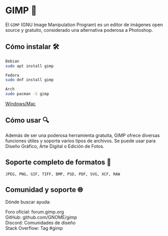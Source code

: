 # GIMP 🎨

El ```GIMP``` (GNU Image Manipulation Program) es un editor de imágenes open source y gratuito, considerado una alternativa poderosa a Photoshop.

## Cómo instalar 🛠

```bash
Debian
sudo apt install gimp
```
```bash
Fedora
sudo dnf install gimp
```
```bash
Arch
sudo pacman -S gimp
```
<a href="https://www.gimp.org/downloads/">Windows/Mac</a>

## Cómo usar 🔍

Además de ser una poderosa herramienta gratuita, GIMP ofrece diversas funciones útiles y soporta varios tipos de archivos. Se puede usar para Diseño Gráfico, Arte Digital o Edición de Fotos.

## Soporte completo de formatos 📁 
```JPEG, PNG, GIF, TIFF, BMP, PSD, PDF, SVG, XCF, RAW ```

## Comunidad y soporte 🌐 

Dónde buscar ayuda:

Foro oficial: forum.gimp.org  
GitHub: github.com/GNOME/gimp  
Discord: Comunidades de diseño  
Stack Overflow: Tag #gimp